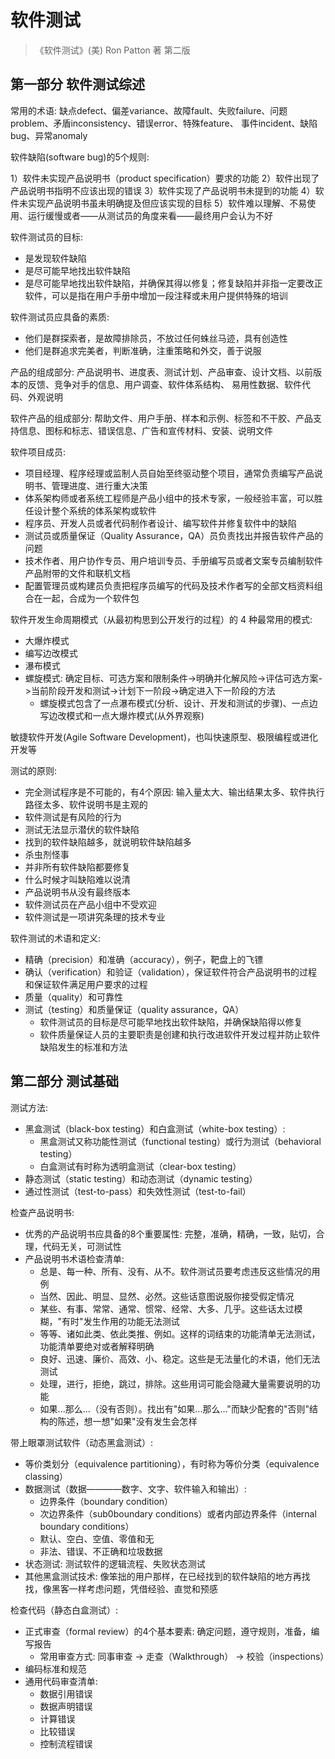 # 软件测试

> 《软件测试》(美) Ron Patton 著 第二版

## 第一部分 软件测试综述

常用的术语: 缺点defect、偏差variance、故障fault、失败failure、问题problem、矛盾inconsistency、错误error、特殊feature、
事件incident、缺陷bug、异常anomaly

软件缺陷(software bug)的5个规则:

1）软件未实现产品说明书（product specification）要求的功能
2）软件出现了产品说明书指明不应该出现的错误
3）软件实现了产品说明书未提到的功能
4）软件未实现产品说明书虽未明确提及但应该实现的目标
5）软件难以理解、不易使用、运行缓慢或者——从测试员的角度来看——最终用户会认为不好

软件测试员的目标:

- 是发现软件缺陷
- 是尽可能早地找出软件缺陷
- 是尽可能早地找出软件缺陷，并确保其得以修复；修复缺陷并非指一定要改正软件，可以是指在用户手册中增加一段注释或未用户提供特殊的培训

软件测试员应具备的素质:

- 他们是群探索者，是故障排除员，不放过任何蛛丝马迹，具有创造性
- 他们是群追求完美者，判断准确，注重策略和外交，善于说服

产品的组成部分: 产品说明书、进度表、测试计划、产品审查、设计文档、以前版本的反馈、竞争对手的信息、用户调查、软件体系结构、
易用性数据、软件代码、外观说明

软件产品的组成部分: 帮助文件、用户手册、样本和示例、标签和不干胶、产品支持信息、图标和标志、错误信息、广告和宣传材料、安装、说明文件

软件项目成员:

- 项目经理、程序经理或监制人员自始至终驱动整个项目，通常负责编写产品说明书、管理进度、进行重大决策
- 体系架构师或者系统工程师是产品小组中的技术专家，一般经验丰富，可以胜任设计整个系统的体系架构或软件
- 程序员、开发人员或者代码制作者设计、编写软件并修复软件中的缺陷
- 测试员或质量保证（Quality Assurance，QA）员负责找出并报告软件产品的问题
- 技术作者、用户协作专员、用户培训专员、手册编写员或者文案专员编制软件产品附带的文件和联机文档
- 配置管理员或构建员负责把程序员编写的代码及技术作者写的全部文档资料组合在一起，合成为一个软件包

软件开发生命周期模式（从最初构思到公开发行的过程）的 4 种最常用的模式:

- 大爆炸模式
- 编写边改模式
- 瀑布模式
- 螺旋模式: 确定目标、可选方案和限制条件->明确并化解风险->评估可选方案->当前阶段开发和测试->计划下一阶段->确定进入下一阶段的方法
    - 螺旋模式包含了一点瀑布模式(分析、设计、开发和测试的步骤)、一点边写边改模式和一点大爆炸模式(从外界观察)

敏捷软件开发(Agile Software Development)，也叫快速原型、极限编程或进化开发等

测试的原则:

- 完全测试程序是不可能的，有4个原因: 输入量太大、输出结果太多、软件执行路径太多、软件说明书是主观的
- 软件测试是有风险的行为
- 测试无法显示潜伏的软件缺陷
- 找到的软件缺陷越多，就说明软件缺陷越多
- 杀虫剂怪事
- 并非所有软件缺陷都要修复
- 什么时候才叫缺陷难以说清
- 产品说明书从没有最终版本
- 软件测试员在产品小组中不受欢迎
- 软件测试是一项讲究条理的技术专业

软件测试的术语和定义:

- 精确（precision）和准确（accuracy），例子，靶盘上的飞镖
- 确认（verification）和验证（validation），保证软件符合产品说明书的过程和保证软件满足用户要求的过程
- 质量（quality）和可靠性
- 测试（testing）和质量保证（quality assurance，QA）
    - 软件测试员的目标是尽可能早地找出软件缺陷，并确保缺陷得以修复
    - 软件质量保证人员的主要职责是创建和执行改进软件开发过程并防止软件缺陷发生的标准和方法

## 第二部分 测试基础 

测试方法:

- 黑盒测试（black-box testing）和白盒测试（white-box testing）:
    - 黑盒测试又称功能性测试（functional testing）或行为测试（behavioral testing）
    - 白盒测试有时称为透明盒测试（clear-box testing）
- 静态测试（static testing）和动态测试（dynamic testing）
- 通过性测试（test-to-pass）和失效性测试（test-to-fail）   

检查产品说明书:

- 优秀的产品说明书应具备的8个重要属性: 完整，准确，精确，一致，贴切，合理，代码无关，可测试性
- 产品说明书术语检查清单:
    - 总是、每一种、所有、没有、从不。软件测试员要考虑违反这些情况的用例
    - 当然、因此、明显、显然、必然。这些话意图说服你接受假定情况
    - 某些、有事、常常、通常、惯常、经常、大多、几乎。这些话太过模糊，"有时"发生作用的功能无法测试
    - 等等、诸如此类、依此类推、例如。这样的词结束的功能清单无法测试，功能清单要绝对或者解释明确
    - 良好、迅速、廉价、高效、小、稳定。这些是无法量化的术语，他们无法测试
    - 处理，进行，拒绝，跳过，排除。这些用词可能会隐藏大量需要说明的功能
    - 如果...那么...（没有否则）。找出有"如果...那么..."而缺少配套的"否则"结构的陈述，想一想"如果"没有发生会怎样

带上眼罩测试软件（动态黑盒测试）:

- 等价类划分（equivalence partitioning），有时称为等价分类（equivalence classing）
- 数据测试（数据————数字、文字、软件输入和输出）: 
    - 边界条件（boundary condition）
    - 次边界条件（sub0boundary conditions）或者内部边界条件（internal boundary conditions）
    - 默认、空白、空值、零值和无
    - 非法、错误、不正确和垃圾数据
- 状态测试: 测试软件的逻辑流程、失败状态测试
- 其他黑盒测试技术: 像笨拙的用户那样，在已经找到的软件缺陷的地方再找找，像黑客一样考虑问题，凭借经验、直觉和预感
 
检查代码（静态白盒测试）:

- 正式审查（formal review）的4个基本要素: 确定问题，遵守规则，准备，编写报告
    - 常用审查方式: 同事审查 -> 走查（Walkthrough） -> 校验（inspections）
- 编码标准和规范
- 通用代码审查清单:
    - 数据引用错误
    - 数据声明错误
    - 计算错误
    - 比较错误
    - 控制流程错误
    




























